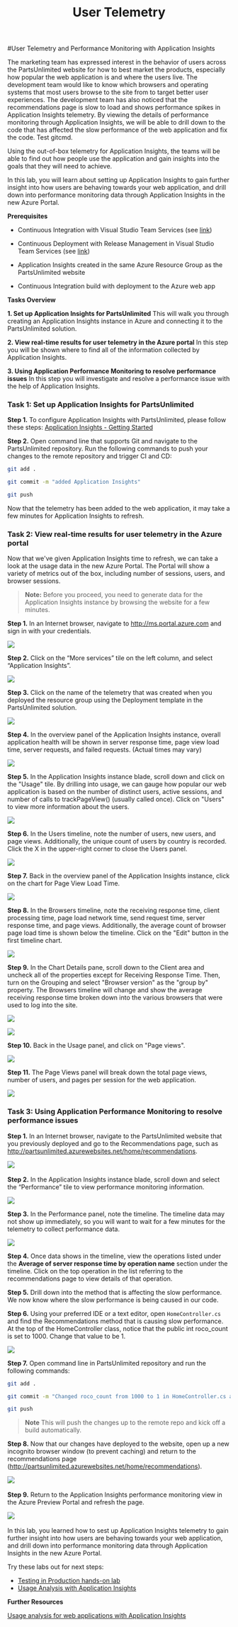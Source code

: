 ﻿---
layout: page
title:  User Telemetry
category: advanced
order: 0
---

#User Telemetry and Performance Monitoring with Application Insights

The marketing team has expressed interest in the behavior of users across the PartsUnlimited website for how to best market the products, especially how popular the web application is and where the users live. The development team would like to know which browsers and operating systems that most users browse to the site from to target better user experiences. The development team has also noticed that the recommendations page is slow to load and shows performance spikes in Application Insights telemetry. By viewing the details of performance monitoring through Application Insights, we will be able to drill down to the code that has affected the slow performance of the web application and fix the code. Test gitcmd.

Using the out-of-box telemetry for Application Insights, the teams will be able to find out how people use the application and gain insights into the goals that they will need to achieve.

In this lab, you will learn about setting up Application Insights to gain further insight into how users are behaving towards your web application, and drill down into performance monitoring data through Application Insights in the new Azure Portal.

**Prerequisites**

- Continuous Integration with Visual Studio Team Services (see [link](https://github.com/Microsoft/PartsUnlimited/blob/master/docs/HOL-Continuous_Integration/README.md))

- Continuous Deployment with Release Management in Visual Studio Team Services (see [link](https://github.com/Microsoft/PartsUnlimited/blob/master/docs/HOL-Continuous_Deployment/README.md))

- Application Insights created in the same Azure Resource Group as the PartsUnlimited website

- Continuous Integration build with deployment to the Azure web app

**Tasks Overview**

**1. Set up Application Insights for PartsUnlimited** This will walk you through creating an Application Insights instance in Azure and connecting it to the PartsUnlimited solution.

**2. View real-time results for user telemetry in the Azure portal** In this step you will be shown where to find all of the information collected by Application Insights.

**3. Using Application Performance Monitoring to resolve performance issues** In this step you will investigate and resolve a performance issue with the help of Application Insights.



### Task 1: Set up Application Insights for PartsUnlimited

**Step 1.** To configure Application Insights with PartsUnlimited, please follow these steps: [Application Insights - Getting Started](https://github.com/Microsoft/ApplicationInsights-aspnetcore/wiki/Getting-Started)  


**Step 2.** Open command line that supports Git and navigate to the PartsUnlimited repository. Run the following commands to push your changes to the remote repository and trigger CI and CD:
```Bash
git add .

git commit -m "added Application Insights"

git push
```

Now that the telemetry has been added to the web application, it may take a few minutes for Application Insights to refresh.



### Task 2: View real-time results for user telemetry in the Azure portal

Now that we've given Application Insights time to refresh, we can take a look at the usage data in the new Azure Portal. The Portal will show a variety of metrics out of the box, including number of sessions, users, and browser sessions.

> **Note:** Before you proceed, you need to generate data for the Application Insights instance by browsing the website for a few minutes.

**Step 1.** In an Internet browser, navigate to <http://ms.portal.azure.com> and
sign in with your credentials.

![](</PartsUnlimited/assets/usertelemetry/prereq-step1.png>)

**Step 2.** Click on the “More services” tile on the left column, and select “Application Insights”.

 ![](</PartsUnlimited/assets/usertelemetry/prereq-step1.1.png>)

**Step 3.** Click on the name of the telemetry that was created when you deployed the resource group using the Deployment template in the PartsUnlimited solution.

![](</PartsUnlimited/assets/usertelemetry/prereq-step2.png>)

**Step 4.** In the overview panel of the Application Insights instance, overall application health will be shown in server response time, page view load time, server requests, and failed requests. (Actual times may vary)

![](</PartsUnlimited/assets/usertelemetry/task2step3.png>)

**Step 5.** In the Application Insights instance blade, scroll down and click on the "Usage" tile. By drilling into usage, we can gauge how popular our web application is based on the number of distinct users, active sessions, and number of calls to trackPageView() (usually called once). Click on "Users" to view more information about the users.

![](</PartsUnlimited/assets/usertelemetry/task2step4.png>)

**Step 6.** In the Users timeline, note the number of users, new users, and page views. Additionally, the unique count of users by country is recorded. Click the X in the upper-right corner to close the Users panel.  

![](</PartsUnlimited/assets/usertelemetry/task2step6.png>)

**Step 7.** Back in the overview panel of the Application Insights instance, click on the chart for Page View Load Time.

![](</PartsUnlimited/assets/usertelemetry/task2step7.png>)

**Step 8.** In the Browsers timeline, note the receiving response time, client processing time, page load network time, send request time, server response time, and page views. Additionally, the average count of browser page load time is shown below the timeline. Click on the "Edit" button in the first timeline chart.

![](</PartsUnlimited/assets/usertelemetry/task2step8.png>)

**Step 9.** In the Chart Details pane, scroll down to the Client area and uncheck all of the properties except for Receiving Response Time. Then, turn on the Grouping and select "Browser version" as the "group by" property. The Browsers timeline will change and show the average receiving response time broken down into the various browsers that were used to log into the site.

![](</PartsUnlimited/assets/usertelemetry/task2step9.png>)

![](</PartsUnlimited/assets/usertelemetry/task2step9b.png>)

**Step 10.** Back in the Usage panel, and click on "Page views".

![](</PartsUnlimited/assets/usertelemetry/task2step10.png>)

**Step 11.** The Page Views panel will break down the total page views, number of users, and pages per session for the web application.

![](</PartsUnlimited/assets/usertelemetry/task2step11.png>)

### Task 3: Using Application Performance Monitoring to resolve performance issues

**Step 1.** In an Internet browser, navigate to the PartsUnlimited website that you previously deployed and go to the Recommendations page, such as http://partsunlimited.azurewebsites.net/home/recommendations.

![](</PartsUnlimited/assets/usertelemetry/task3-step6.png>) 

**Step 2.** In the Application Insights instance blade, scroll down and select the “Performance” tile to view performance monitoring
information.

![](</PartsUnlimited/assets/usertelemetry/task3-step1.png>)

**Step 3.** In the Performance panel, note the timeline. The timeline data may not show up immediately, so you will want to wait for a few minutes for the telemetry to collect performance data.

![](</PartsUnlimited/assets/usertelemetry/task3-step2.png>)

**Step 4.** Once data shows in the timeline, view the operations listed under the **Average
of server response time by operation name** section under the timeline. Click on the top operation in the list referring to the recommendations page to view details of that operation.

**Step 5.** Drill down into the method that is affecting the slow performance. We now know where the slow performance is being caused in our code.

**Step 6.** Using your preferred IDE or a text editor, open `HomeController.cs` and find the Recommendations method that is causing slow performance. At the top of the HomeController class, notice that the public int roco_count is set to 1000. Change that value to be 1.

![](</PartsUnlimited/assets/usertelemetry/task3-step3.png>)

**Step 7.**  Open command line in PartsUnlimited repository and run the following commands:
```Bash
git add .

git commit -m "Changed roco_count from 1000 to 1 in HomeController.cs after being aware of slow perf in AI"

git push
```
>**Note** This will push the changes up to the remote repo and kick off a build automatically.

**Step 8.** Now that our changes have deployed to the website, open up a new incognito browser window (to prevent caching) and return to the recommendations page (http://partsunlimited.azurewebsites.net/home/recommendations).

![](</PartsUnlimited/assets/usertelemetry/task3-step6.png>) 

**Step 9.** Return to the Application Insights performance monitoring view in the Azure Preview Portal and refresh the page.

![](</PartsUnlimited/assets/usertelemetry/task3-step7.png>) 

In this lab, you learned how to sest up Application Insights telemetry to gain further insight into how users are behaving towards your web application, and drill down into performance monitoring data through Application Insights in the new Azure Portal.


Try these labs out for next steps:

- [Testing in Production hands-on lab](TestingProd)
- [Usage Analysis with Application Insights](UsageAnalysis)

**Further Resources**

[Usage analysis for web applications with Application Insights](https://azure.microsoft.com/en-us/documentation/articles/app-insights-web-track-usage/)

